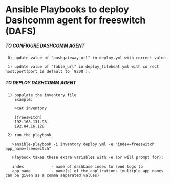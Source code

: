 # Ansible Playbooks to deploy Dashcomm agent for freeswitch (DAFS)

##### TO CONFIGURE DASHCOMM AGENT #####

     0) update value of "pushgateway_url" in deploy.yml with correct value

     1) update value of "table_url" in deploy_filebeat.yml with correct host:port(port is default to `9200`).

##### TO DEPLOY DASHCOMM AGENT #####

     1) populate the inventory file
        Example:

        >cat inventory

        [freeswitch]
        192.168.131.98
        192.84.16.128

     2) run the playbook

       >ansible-playbook -i inventory deploy.yml -e "index=freeswitch app_name=freeswitch"

       Playbook takes these extra variables with -e (or will prompt for):

       index            - name of dashbase index to send logs to
       app_name         - name(s) of the applications (multiple app names can be given as a comma separated values)